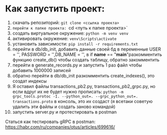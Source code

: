 # Как запустить проект: 
1) скачать репозиторий: `git clone <ссылка проекта>` 
2) `перейти к папке проекта: `cd <путь к папке проекта>`
3) создать виртуальное окружение: `python -m venv venv`
4) активировать окружение: `venv\Scripts\activate`
5) установить зависимости: `pip install -r requirements.txt`
6) перейти в db/db_init, добавить данные своей бд в переменные USER = '', PASSWORD = '',DB_NAME = '', в if __name__ == "__main__"разкомментить функцию create_db() чтобы создать таблицу, обратно закомментить
7) перейти в generate_records.py и запустить 1 раз файл чтобы добавить 1000000 записей
8) обратно перейти в db/db_init разкомментить create_indexes(), это создат индексы
9) Я оставил файлы transactions_pb2.py, transactions_pb2_grpc.py, но если вдруг их не будет нужно прописать: `python -m grpc_tools.protoc -I. --python_out=. --grpc_python_out=. transactions.proto` в консоль, это их создаст (я всетаки советую удалить эти файлы и создать заново командой)
10) запустить server.py и протестировать в postman

Статься как тестировать gRPC в postman: https://habr.com/ru/companies/otus/articles/699616/